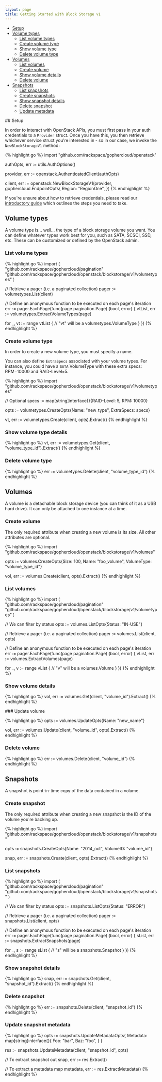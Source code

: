 ```yaml
---
layout: page
title: Getting Started with Block Storage v1
---
```


* [Setup](#setup)
* [Volume types](#volume-types)
  * [List volume types](#list-types)
  * [Create volume type](#create-type)
  * [Show volume type](#show-type)
  * [Delete volume type](#delete-type)
* [Volumes](#volumes)
  * [List volumes](#list-volumes)
  * [Create volume](#create-volume)
  * [Show volume details](#show-volume)
  * [Delete volume](#delete-volume)
* [Snapshots](#snapshots)
  * [List snapshots](#list-snapshots)
  * [Create snapshots](#create-snapshot)
  * [Show snapshot details](#show-snapshot)
  * [Delete snapshot](#delete-snapshot)
  * [Update metadata](#update-snapshot-metadata)

## <a name="setup"></a>Setup

In order to interact with OpenStack APIs, you must first pass in your auth
credentials to a `Provider` struct. Once you have this, you then retrieve
whichever service struct you're interested in - so in our case, we invoke the
`NewBlockStorageV1` method:

{% highlight go %}
import "github.com/rackspace/gophercloud/openstack"

authOpts, err := utils.AuthOptions()

provider, err := openstack.AuthenticatedClient(authOpts)

client, err := openstack.NewBlockStorageV1(provider, gophercloud.EndpointOpts{
  Region: "RegionOne",
})
{% endhighlight %}

If you're unsure about how to retrieve credentials, please read our [introductory
guide](/docs) which outlines the steps you need to take.

## <a name="volume-types"></a>Volume types

A volume type is... well... the type of a block storage volume you want. You
can define whatever types work best for you, such as SATA, SCSCI, SSD, etc.
These can be customized or defined by the OpenStack admin.

### <a name="list-types"></a>List volume types

{% highlight go %}
import (
  "github.com/rackspace/gophercloud/pagination"
  "github.com/rackspace/gophercloud/openstack/blockstorage/v1/volumetypes"
)

// Retrieve a pager (i.e. a paginated collection)
pager := volumetypes.List(client)

// Define an anonymous function to be executed on each page's iteration
err := pager.EachPage(func(page pagination.Page) (bool, error) {
  vtList, err := volumetypes.ExtractVolumeTypes(page)

  for _, vt := range vtList {
    // "vt" will be a volumetypes.VolumeType
  }
})
{% endhighlight %}

### <a name="create-type"></a>Create volume type

In order to create a new volume type, you must specify a name.

You can also define `ExtraSpecs` associated with your volume types. For
instance, you could have a `SATA` VolumeType with these extra specs: RPM=10000
and RAID-Level=5.

{% highlight go %}
import "github.com/rackspace/gophercloud/openstack/blockstorage/v1/volumetypes"

// Optional
specs := map[string]interface{}{RAID-Level: 5, RPM: 10000}

opts := volumetypes.CreateOpts{Name: "new_type", ExtraSpecs: specs}

vt, err := volumetypes.Create(client, opts).Extract()
{% endhighlight %}

### <a name="show-type"></a>Show volume type details

{% highlight go %}
vt, err := volumetypes.Get(client, "volume_type_id").Extract()
{% endhighlight %}

### <a name="delete-type"></a>Delete volume type

{% highlight go %}
err := volumetypes.Delete(client, "volume_type_id")
{% endhighlight %}

## <a name="volumes"></a>Volumes

A volume is a detachable block storage device (you can think of it as a USB
hard drive). It can only be attached to one instance at a time.

### <a name="create-volume"></a>Create volume

The only required attribute when creating a new volume is its size. All other
attributes are optional.

{% highlight go %}
import "github.com/rackspace/gophercloud/openstack/blockstorage/v1/volumes"

opts := volumes.CreateOpts{Size: 100, Name: "foo_volume", VolumeType: "volume_type_id"}

vol, err := volumes.Create(client, opts).Extract()
{% endhighlight %}

### <a name="list-volumes"></a>List volumes

{% highlight go %}
import (
  "github.com/rackspace/gophercloud/pagination"
  "github.com/rackspace/gophercloud/openstack/blockstorage/v1/volumetypes"
)

// We can filter by status
opts := volumes.ListOpts{Status: "IN-USE"}

// Retrieve a pager (i.e. a paginated collection)
pager := volumes.List(client, opts)

// Define an anonymous function to be executed on each page's iteration
err := pager.EachPage(func(page pagination.Page) (bool, error) {
  vList, err := volumes.ExtractVolumes(page)

  for _, v := range vList {
    // "v" will be a volumes.Volume
  }
})
{% endhighlight %}

### <a name="show-volume"></a>Show volume details

{% highlight go %}
vol, err := volumes.Get(client, "volume_id").Extract()
{% endhighlight %}

### <a name="update-volume"></a>Update volume

{% highlight go %}
opts := volumes.UpdateOpts{Name: "new_name"}

vol, err := volumes.Update(client, "volume_id", opts).Extract()
{% endhighlight %}

### <a name="delete-volume"></a>Delete volume

{% highlight go %}
err := volumes.Delete(client, "volume_id")
{% endhighlight %}

## <a name="snapshots"></a>Snapshots

A snapshot is point-in-time copy of the data contained in a volume.

### <a name="create-snapshot"></a>Create snapshot

The only required attribute when creating a new snapshot is the ID of the
volume you're backing up.

{% highlight go %}
import "github.com/rackspace/gophercloud/openstack/blockstorage/v1/snapshots"

opts := snapshots.CreateOpts{Name: "2014_oct", VolumeID: "volume_id"}

snap, err := snapshots.Create(client, opts).Extract()
{% endhighlight %}

### <a name="list-snapshots"></a>List snapshots

{% highlight go %}
import (
  "github.com/rackspace/gophercloud/pagination"
  "github.com/rackspace/gophercloud/openstack/blockstorage/v1/snapshots"
)

// We can filter by status
opts := snapshots.ListOpts{Status: "ERROR"}

// Retrieve a pager (i.e. a paginated collection)
pager := snapshots.List(client, opts)

// Define an anonymous function to be executed on each page's iteration
err := pager.EachPage(func(page pagination.Page) (bool, error) {
  sList, err := snapshots.ExtractSnapshots(page)

  for _, s := range sList {
    // "s" will be a snapshots.Snapshot
  }
})
{% endhighlight %}

### <a name="show-snapshot"></a>Show snapshot details

{% highlight go %}
snap, err := snapshots.Get(client, "snapshot_id").Extract()
{% endhighlight %}

### <a name="delete-snapshot"></a>Delete snapshot

{% highlight go %}
err := snapshots.Delete(client, "snapshot_id")
{% endhighlight %}

### <a name="update-snapshot-metadata"></a>Update snapshot metadata

{% highlight go %}
opts := snapshots.UpdateMetadataOpts{
  Metadata: map[string]interface{}{
    Foo: "bar",
    Baz: "foo",
  }
}

res := snapshots.UpdateMetadata(client, "snapshot_id", opts)

// To extract snapshot out
snap, err := res.Extract()

// To extract a metadata map
metadata, err := res.ExtractMetadata()
{% endhighlight %}

